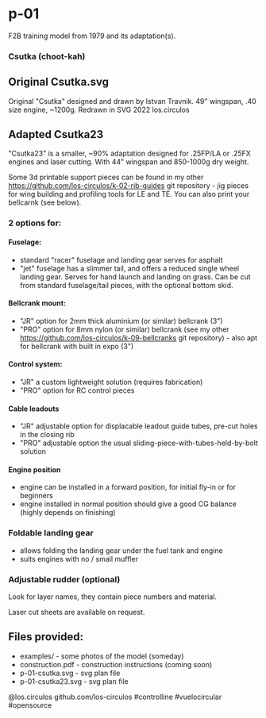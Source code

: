 # p-01

F2B training model from 1979 and its adaptation(s). 

### Csutka (choot-kah) 

## Original Csutka.svg

Original "Csutka" designed and drawn by Istvan Travnik. 49" wingspan, .40 size engine, ~1200g. Redrawn in SVG 2022 los.circulos

## Adapted Csutka23

"Csutka23" is a smaller, ~90% adaptation designed for .25FP/LA or .25FX engines and laser cutting. With 44" wingspan and 850-1000g dry weight.

Some 3d printable support pieces can be found in my other https://github.com/los-circulos/k-02-rib-guides git repository - jig pieces for wing building and profiling tools for LE and TE. You can also print your bellcarnk (see below).

### 2 options for:

#### Fuselage:
 - standard "racer" fuselage and landing gear serves for asphalt
 - "jet" fuselage has a slimmer tail, and offers a reduced single wheel landing gear. Serves for hand launch and landing on grass. Can be cut from standard fuselage/tail pieces, with the optional bottom skid.

#### Bellcrank mount:
 - "JR" option for 2mm thick aluminium (or similar) bellcrank (3")
 - "PRO" option for 8mm nylon (or similar) bellcrank (see my other https://github.com/los-circulos/k-09-bellcranks git repository) - also apt for bellcrank with built in expo (3")

#### Control system:
 - "JR" a custom lightweight solution (requires fabrication)
 - "PRO" option for RC control pieces

#### Cable leadouts
 - "JR" adjustable option for displacable leadout guide tubes, pre-cut holes in the closing rib
 - "PRO" adjustable option the usual sliding-piece-with-tubes-held-by-bolt solution

#### Engine position
 - engine can be installed in a forward position, for initial fly-in or for beginners
 - engine installed in normal position should give a good CG balance (highly depends on finishing)

### Foldable landing gear
 - allows folding the landing gear under the fuel tank and engine
 - suits engines with no / small muffler

### Adjustable rudder (optional)

Look for layer names, they contain piece numbers and material.

Laser cut sheets are available on request.

## Files provided:

 - examples/ - some photos of the model (someday)
 - construction.pdf - construction instructions (coming soon)
 - p-01-csutka.svg - svg plan file
 - p-01-csutka23.svg - svg plan file

@los.circulos
github.com/los-circulos
#controlline #vuelocircular #opensource
